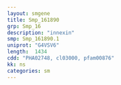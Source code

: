 ```yaml
---
layout: smgene
title: Smp_161890
grp: Smp_16
description: "innexin"
smp: Smp_161890.1
uniprot: "G4VSV6"
length:  1434
cdd: "PHA02748, cl03000, pfam00876"
kk: ns
categories: sm
---
```

